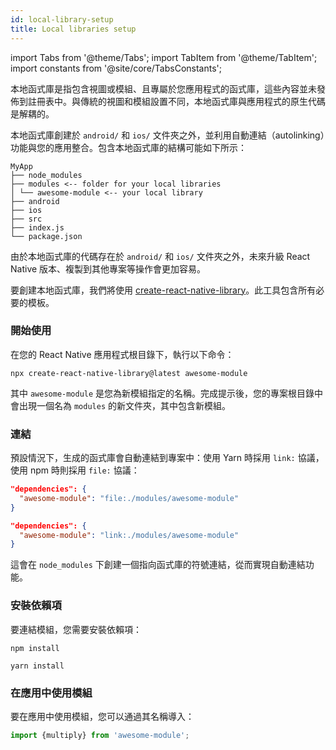 ```yaml
---
id: local-library-setup
title: Local libraries setup
---
```


import Tabs from '@theme/Tabs'; import TabItem from '@theme/TabItem'; import constants from '@site/core/TabsConstants';

本地函式庫是指包含視圖或模組、且專屬於您應用程式的函式庫，這些內容並未發佈到註冊表中。與傳統的視圖和模組設置不同，本地函式庫與應用程式的原生代碼是解耦的。

本地函式庫創建於 `android/` 和 `ios/` 文件夾之外，並利用自動連結（autolinking）功能與您的應用整合。包含本地函式庫的結構可能如下所示：

```plaintext
MyApp
├── node_modules
├── modules <-- folder for your local libraries
│ └── awesome-module <-- your local library
├── android
├── ios
├── src
├── index.js
└── package.json
```

由於本地函式庫的代碼存在於 `android/` 和 `ios/` 文件夾之外，未來升級 React Native 版本、複製到其他專案等操作會更加容易。

要創建本地函式庫，我們將使用 [create-react-native-library](https://callstack.github.io/react-native-builder-bob/create)。此工具包含所有必要的模板。

### 開始使用

在您的 React Native 應用程式根目錄下，執行以下命令：

```shell
npx create-react-native-library@latest awesome-module
```

其中 `awesome-module` 是您為新模組指定的名稱。完成提示後，您的專案根目錄中會出現一個名為 `modules` 的新文件夾，其中包含新模組。

### 連結

預設情況下，生成的函式庫會自動連結到專案中：使用 Yarn 時採用 `link:` 協議，使用 npm 時則採用 `file:` 協議：

<Tabs groupId="package-manager" queryString defaultValue={constants.defaultPackageManager} values={constants.packageManagers}>

<TabItem value="npm">

```json
"dependencies": {
  "awesome-module": "file:./modules/awesome-module"
}
```

</TabItem>
<TabItem value="yarn">

```json
"dependencies": {
  "awesome-module": "link:./modules/awesome-module"
}
```

</TabItem>
</Tabs>

這會在 `node_modules` 下創建一個指向函式庫的符號連結，從而實現自動連結功能。

### 安裝依賴項

要連結模組，您需要安裝依賴項：

<Tabs groupId="package-manager" queryString defaultValue={constants.defaultPackageManager} values={constants.packageManagers}>

<TabItem value="npm">

```shell
npm install
```

</TabItem>
<TabItem value="yarn">

```shell
yarn install
```

</TabItem>
</Tabs>

### 在應用中使用模組

要在應用中使用模組，您可以通過其名稱導入：

```js
import {multiply} from 'awesome-module';
```